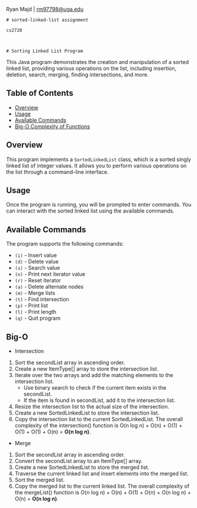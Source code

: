 Ryan Majd | rm97798@uga.edu

    # sorted-linked-list assignment

    cs2720



    # Sorting Linked List Program

This Java program demonstrates the creation and manipulation of a sorted linked list, providing various operations on the list, including insertion, deletion, search, merging, finding intersections, and more.

## Table of Contents

- [Overview](#overview)
- [Usage](#usage)
- [Available Commands](#available-commands)
- [Big-O Complexity of Functions](#Big-O)

## Overview

This program implements a `SortedLinkedList` class, which is a sorted singly linked list of integer values. It allows you to perform various operations on the list through a command-line interface.

## Usage

Once the program is running, you will be prompted to enter commands. You can interact with the sorted linked list using the available commands.

## Available Commands

The program supports the following commands:

- `(i)` - Insert value
- `(d)` - Delete value
- `(s)` - Search value
- `(n)` - Print next iterator value
- `(r)` - Reset iterator
- `(a)` - Delete alternate nodes
- `(m)` - Merge lists
- `(t)` - Find intersection
- `(p)` - Print list
- `(l)` - Print length
- `(q)` - Quit program

## Big-O

- Intersection

1. Sort the secondList array in ascending order.
2. Create a new ItemType[] array to store the intersection list.
3. Iterate over the two arrays and add the matching elements to the intersection list.
   - Use binary search to check if the current item exists in the secondList.
   - If the item is found in secondList, add it to the intersection list.
4. Resize the intersection list to the actual size of the intersection.
5. Create a new SortedLinkedList to store the intersection list.
6. Copy the intersection list to the current SortedLinkedList.
   The overall complexity of the intersection() function is O(n log n) + O(n) + O(1) + O(1) + O(1) + O(n) = **O(n log n)**.

- Merge

1. Sort the secondList array in ascending order.
2. Convert the secondList array to an ItemType[] array.
3. Create a new SortedLinkedList to store the merged list.
4. Traverse the current linked list and insert elements into the merged list.
5. Sort the merged list.
6. Copy the merged list to the current linked list.
   The overall complexity of the mergeList() function is O(n log n) + O(n) + O(1) + O(n) + O(n log n) + O(n) = **O(n log n)**.
